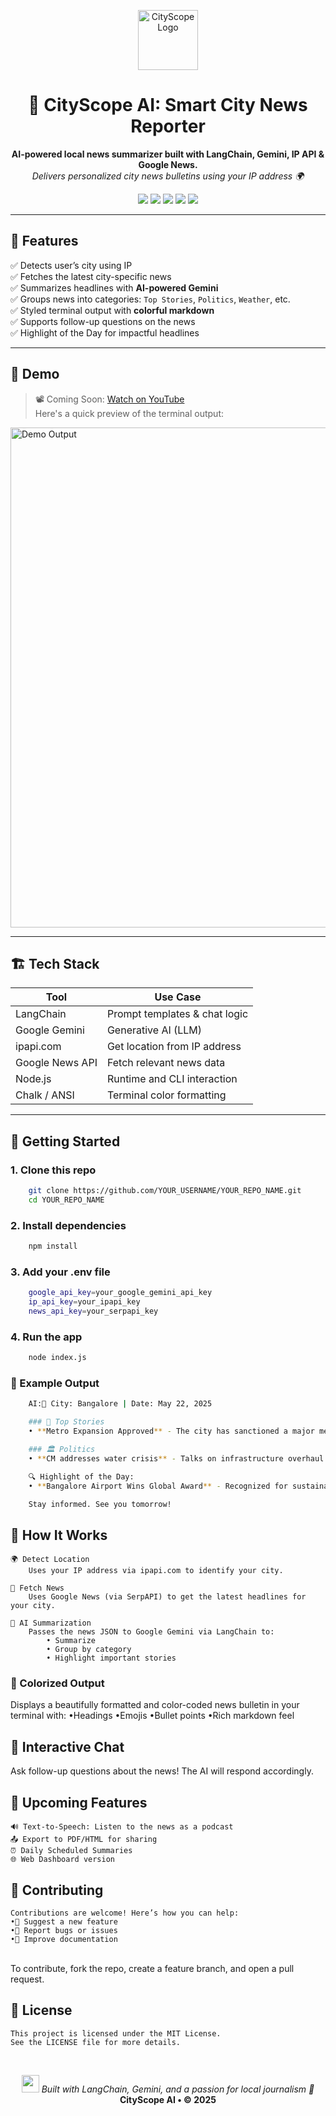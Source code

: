 <p align="center">
  <img src="https://img.icons8.com/emoji/96/newspaper-emoji.png" alt="CityScope Logo" width="96"/>
</p>

<h1 align="center">🧠 CityScope AI: Smart City News Reporter</h1>

<p align="center">
  <b>AI-powered local news summarizer built with LangChain, Gemini, IP API & Google News.</b><br>
  <i>Delivers personalized city news bulletins using your IP address 🌍</i>
</p>

<p align="center">
  <img src="https://img.shields.io/badge/Language-JavaScript-yellow" />
  <img src="https://img.shields.io/badge/AI-Google Gemini-ff69b4" />
  <img src="https://img.shields.io/badge/IP%20Location-ipapi.com-blue" />
  <img src="https://img.shields.io/badge/News%20Source-Google%20News-red" />
  <img src="https://img.shields.io/badge/Made%20with-LangChain-green" />
</p>

---

## 📰 Features

✅ Detects user’s city using IP  
✅ Fetches the latest city-specific news  
✅ Summarizes headlines with **AI-powered Gemini**  
✅ Groups news into categories: `Top Stories`, `Politics`, `Weather`, etc.  
✅ Styled terminal output with **colorful markdown**  
✅ Supports follow-up questions on the news  
✅ Highlight of the Day for impactful headlines

---

## 📸 Demo

> 📽️ Coming Soon: [Watch on YouTube](#)  
> Here's a quick preview of the terminal output:

<img src="https://i.imgur.com/bdTwJq2.png" alt="Demo Output" width="800"/>

---

## 🏗️ Tech Stack

| Tool            | Use Case                      |
|-----------------|-------------------------------|
| LangChain       | Prompt templates & chat logic |
| Google Gemini   | Generative AI (LLM)           |
| ipapi.com       | Get location from IP address  |
| Google News API | Fetch relevant news data      |
| Node.js         | Runtime and CLI interaction   |
| Chalk / ANSI    | Terminal color formatting     |

---

## 🚀 Getting Started

### 1. Clone this repo

```bash
    git clone https://github.com/YOUR_USERNAME/YOUR_REPO_NAME.git
    cd YOUR_REPO_NAME
```

### 2. Install dependencies

```bash
    npm install
```


### 3. Add your .env file

```bash
    google_api_key=your_google_gemini_api_key
    ip_api_key=your_ipapi_key
    news_api_key=your_serpapi_key
```


### 4. Run the app

```bash
    node index.js
```


### 🧪 Example Output

```bash
    AI:📍 City: Bangalore | Date: May 22, 2025

    ### 📰 Top Stories
    • **Metro Expansion Approved** - The city has sanctioned a major metro route extension. (source: Times of India)

    ### 🏛 Politics
    • **CM addresses water crisis** - Talks on infrastructure overhaul begin today. (source: NDTV)

    🔍 Highlight of the Day:
    • **Bangalore Airport Wins Global Award** - Recognized for sustainable design and passenger satisfaction. (source: The Hindu)

    Stay informed. See you tomorrow!
```

## 🧠 How It Works
    🌍 Detect Location
        Uses your IP address via ipapi.com to identify your city.

    📰 Fetch News
        Uses Google News (via SerpAPI) to get the latest headlines for your city.

    🧠 AI Summarization
        Passes the news JSON to Google Gemini via LangChain to:
            • Summarize
            • Group by category
            • Highlight important stories

### 🎨 Colorized Output
Displays a beautifully formatted and color-coded news bulletin in your terminal with:
    •Headings
    •Emojis
    •Bullet points
    •Rich markdown feel

## 🔁 Interactive Chat
Ask follow-up questions about the news!
The AI will respond accordingly.

## 📌 Upcoming Features 
    🔊 Text-to-Speech: Listen to the news as a podcast
    📤 Export to PDF/HTML for sharing
    ⏰ Daily Scheduled Summaries 
    🌐 Web Dashboard version 

## 🤝 Contributing 
    Contributions are welcome! Here’s how you can help:
    •🚀 Suggest a new feature
    •🐞 Report bugs or issues
    •📄 Improve documentation

<br>
To contribute, fork the repo, create a feature branch, and open a pull request.

## 📄 License
    This project is licensed under the MIT License.
    See the LICENSE file for more details.
<br>
<p align="center"> <img src="https://img.icons8.com/color/48/ai--v2.png" width="28"/> <i>Built with LangChain, Gemini, and a passion for local journalism 📰</i><br> <b>CityScope AI • © 2025</b> </p>

